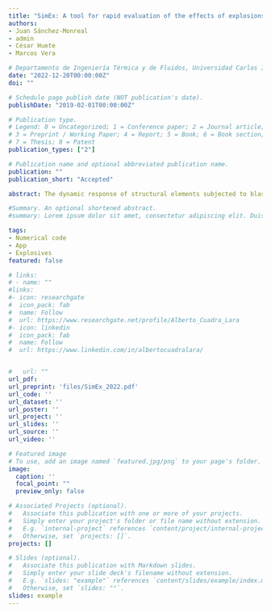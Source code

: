 ```yaml
---
title: "SimEx: A tool for rapid evaluation of the effects of explosions"
authors:
- Juan Sánchez-Monreal
- admin
- César Huete
- Marcos Vera

# Departamento de Ingeniería Térmica y de Fluidos, Universidad Carlos III de Madrid, 28911 Leganés, Spain
date: "2022-12-20T00:00:00Z"
doi: ""

# Schedule page publish date (NOT publication's date).
publishDate: "2019-02-01T00:00:00Z"

# Publication type.
# Legend: 0 = Uncategorized; 1 = Conference paper; 2 = Journal article;
# 3 = Preprint / Working Paper; 4 = Report; 5 = Book; 6 = Book section;
# 7 = Thesis; 8 = Patent
publication_types: ["2"]

# Publication name and optional abbreviated publication name.
publication: ""
publication_short: "Accepted"

abstract: The dynamic response of structural elements subjected to blast loading is a problem of growing interest in the field of defense and security. In this work, a novel computational tool for the rapid evaluation of the effects of explosions, hereafter referred as SimEx, is presented and discussed. The classical correlations for the reference chemical (1 kg of TNT) and nuclear ($10^6$ kg of TNT) explosions, both spherical and hemispherical, are used together with the blast wave scaling laws and the International Standard Atmosphere (ISA) model to compute the dynamic response of Single-Degree-of-Freedom (SDOF) systems subject to blast loading. The underlying simplifications in the analysis of the structural response follow the directives established by UFC 3-340-02 and the Protective Design Center Technical Reports of the US Army Corps of Engineers, which offer useful estimates with a low computational cost, enabling in particular the computation of damage diagrams in the Charge Weight-Standoff distance (CW-S) space for the rapid screening of component (or building) damage levels. SimEx is a computer application based on Matlab and developed by the Fluid Mechanics Research Group at University Carlos III of Madrid (UC3M), which has been successfully used for both teaching and research purposes in the Degree in Security Engineering, taught to the future Guardia Civil officers at the Spanish University Center of the Civil Guard (CUGC). This dual use has allowed the development of the application well beyond its initially objective, testing on one hand the implemented capacities by undergraduate cadets with end-user profile, and implementing new functionalities and utilities by Masters and PhD students. With this experience, the application has been continuously growing since its initial inception in 2014 both at a visual and a functional level, including new effects in the propagation of the blast waves, such as clearing and confinement, and incorporating new calculation assistants, such as those for the thermochemical analysis of explosive mixtures; crater formation; fragment mass distributions, ejection speeds and ballistic trajectories; and the statistical evaluation of damage to people due to overpressure, body projection, and fragment injuries.

#Summary. An optional shortened abstract.
#summary: Lorem ipsum dolor sit amet, consectetur adipiscing elit. Duis posuere tellus ac convallis placerat. Proin tincidunt magna sed ex sollicitudin condimentum.

tags:
- Numerical code
- App
- Explosives
featured: false

# links:
# - name: ""
#links:
#- icon: researchgate
#  icon_pack: fab
#  name: Follow
#  url: https://www.researchgate.net/profile/Alberto_Cuadra_Lara
#- icon: linkedin
#  icon_pack: fab
#  name: Follow
#  url: https://www.linkedin.com/in/albertocuadralara/


#   url: ""
url_pdf:
url_preprint: 'files/SimEx_2022.pdf'
url_code: ''
url_dataset: ''
url_poster: ''
url_project: ''
url_slides: ''
url_source: ''
url_video: ''

# Featured image
# To use, add an image named `featured.jpg/png` to your page's folder. 
image:
  caption: ''
  focal_point: ""
  preview_only: false

# Associated Projects (optional).
#   Associate this publication with one or more of your projects.
#   Simply enter your project's folder or file name without extension.
#   E.g. `internal-project` references `content/project/internal-project/index.md`.
#   Otherwise, set `projects: []`.
projects: []

# Slides (optional).
#   Associate this publication with Markdown slides.
#   Simply enter your slide deck's filename without extension.
#   E.g. `slides: "example"` references `content/slides/example/index.md`.
#   Otherwise, set `slides: ""`.
slides: example
---
```


